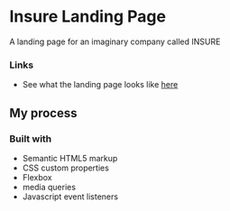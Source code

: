 # Insure Landing Page
A landing page for an imaginary company called INSURE

### Links

- See what the landing page looks like [here](https://onanuviie.github.io/insure-landing-page/)

## My process

### Built with

- Semantic HTML5 markup
- CSS custom properties
- Flexbox
- media queries
- Javascript event listeners

